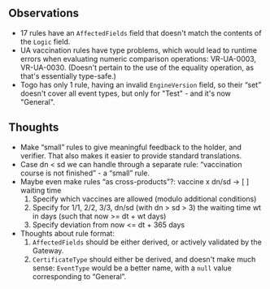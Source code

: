 ## Observations

* 17 rules have an `AffectedFields` field that doesn't match the contents of the `Logic` field.
* UA vaccination rules have type problems, which would lead to runtime errors when evaluating numeric comparison operations: VR-UA-0003, VR-UA-0030.
  (Doesn't pertain to the use of the equality operation, as that's essentially type-safe.)
* Togo has only 1 rule, having an invalid `EngineVersion` field, so their “set” doesn't cover all event types, but only for "Test" - and it's now "General".


## Thoughts

* Make “small” rules to give meaningful feedback to the holder, and verifier.
  That also makes it easier to provide standard translations.
* Case dn < sd we can handle through a separate rule: “vaccination course is not finished” - a “small” rule.
* Maybe even make rules “as cross-products”?: vaccine x dn/sd -> [ ] waiting time
  1. Specify which vaccines are allowed (modulo additional conditions)
  2. Specify for 1/1, 2/2, 3/3, dn/sd (with dn > sd > 3) the waiting time wt in days (such that now >= dt + wt days)
  3. Specify deviation from now <= dt + 365 days
* Thoughts about rule format:
  1. `AffectedFields` should be either derived, or actively validated by the Gateway.
  2. `CertificateType` should either be derived, and doesn't make much sense: `EventType` would be a better name, with a `null` value corresponding to “General”.

